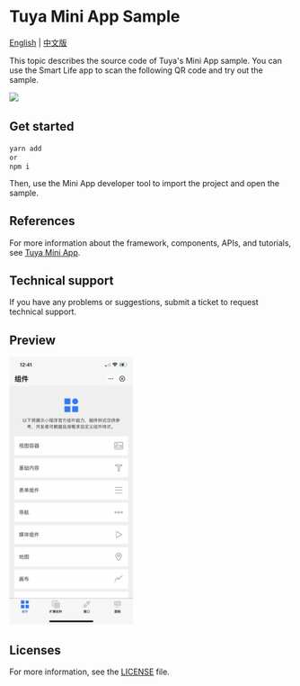 # Tuya Mini App Sample

[English](README.md) | [中文版](README_cn.md)

This topic describes the source code of Tuya's Mini App sample. You can use the Smart Life app to scan the following QR code and try out the sample.

<img  src="https://static1.tuyacn.com/static/tuya-miniapp-doc/images/miniappDemo.png" width="200" />

## Get started

```shell
yarn add
or
npm i
```

Then, use the Mini App developer tool to import the project and open the sample.

## References

For more information about the framework, components, APIs, and tutorials, see [Tuya Mini App](https://developer.tuya.com/cn/miniapp).

## Technical support

If you have any problems or suggestions, submit a ticket to request technical support.

## Preview

<img src="assets/images/screen.jpg" width="220" />

## Licenses

For more information, see the [LICENSE](LICENSE) file.
